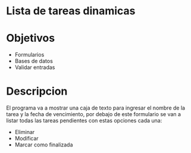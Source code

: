 # Lista de tareas dinamicas

# Objetivos
- Formularios
- Bases de datos
- Validar entradas

# Descripcion
El programa va a mostrar una caja de texto para ingresar el nombre de la tarea
y la fecha de vencimiento, por debajo de este formulario se van a listar
todas las tareas pendientes con estas opciones cada una:
- Eliminar
- Modificar
- Marcar como finalizada
